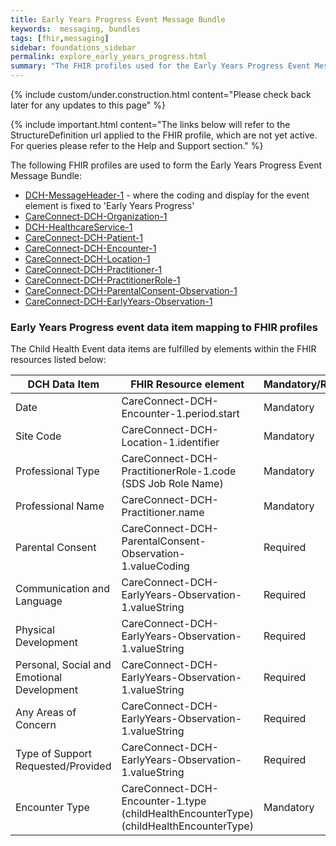 ```yaml
---
title: Early Years Progress Event Message Bundle
keywords:  messaging, bundles
tags: [fhir,messaging]
sidebar: foundations_sidebar
permalink: explore_early_years_progress.html
summary: "The FHIR profiles used for the Early Years Progress Event Message Bundle"
---
```

{% include custom/under.construction.html content="Please check back later for any updates to this page" %}

{% include important.html content="The links below will refer to the StructureDefinition url applied to the FHIR profile, which are not yet active. For queries please refer to the Help and Support section." %} 

The following FHIR profiles are used to form the Early Years Progress Event Message Bundle:

- [DCH-MessageHeader-1](https://fhir.nhs.uk/STU3/StructureDefinition/DCH-MessageHeader-1.xml) - where the coding and display for the event element is fixed to 'Early Years Progress'
- [CareConnect-DCH-Organization-1](https://fhir.nhs.uk/STU3/StructureDefinition/CareConnect-DCH-Organization-1.xml)
- [DCH-HealthcareService-1](https://fhir.nhs.uk/STU3/StructureDefinition/DCH-HealthcareService-1.xml)
- [CareConnect-DCH-Patient-1](https://fhir.nhs.uk/STU3/StructureDefinition/CareConnect-DCH-Patient-1.xml)
- [CareConnect-DCH-Encounter-1](https://fhir.nhs.uk/STU3/StructureDefinition/CareConnect-DCH-Encounter-1.xml)
- [CareConnect-DCH-Location-1](https://fhir.nhs.uk/STU3/StructureDefinition/CareConnect-DCH-Location-1.xml)
- [CareConnect-DCH-Practitioner-1](https://fhir.nhs.uk/STU3/StructureDefinition/CareConnect-DCH-Practitioner-1.xml)
- [CareConnect-DCH-PractitionerRole-1](https://fhir.nhs.uk/STU3/StructureDefinition/CareConnect-DCH-PractitionerRole-1.xml)
- [CareConnect-DCH-ParentalConsent-Observation-1](https://fhir.nhs.uk/STU3/StructureDefinition/CareConnect-DCH-ParentalConsent-Observation-1)
- [CareConnect-DCH-EarlyYears-Observation-1](https://fhir.nhs.uk/STU3/StructureDefinition/CareConnect-DCH-EarlyYears-Observation-1)

### Early Years Progress event data item mapping to FHIR profiles ###

The Child Health Event data items are fulfilled by elements within the FHIR resources listed below:

| DCH Data Item                              | FHIR Resource element                                               | Mandatory/Required/Optional |
|--------------------------------------------|---------------------------------------------------------------------|-----------------------------|
| Date                                       | CareConnect-DCH-Encounter-1.period.start                            | Mandatory                   |
| Site Code                                  | CareConnect-DCH-Location-1.identifier                               | Mandatory                   |
| Professional Type                          | CareConnect-DCH-PractitionerRole-1.code (SDS Job Role Name) | Mandatory                   |
| Professional Name                          | CareConnect-DCH-Practitioner.name                                   | Mandatory                   |
| Parental Consent                           | CareConnect-DCH-ParentalConsent-Observation-1.valueCoding                        | Required                    |
| Communication and Language                 | CareConnect-DCH-EarlyYears-Observation-1.valueString                    | Required                    |
| Physical Development                       | CareConnect-DCH-EarlyYears-Observation-1.valueString                    | Required                    |
| Personal, Social and Emotional Development | CareConnect-DCH-EarlyYears-Observation-1.valueString                    | Required                    |
| Any Areas of Concern                       | CareConnect-DCH-EarlyYears-Observation-1.valueString                    | Required                    |
| Type of Support Requested/Provided         | CareConnect-DCH-EarlyYears-Observation-1.valueString                    | Required                    |
| Encounter Type                             | CareConnect-DCH-Encounter-1.type (childHealthEncounterType)  (childHealthEncounterType)         | Mandatory                   |
